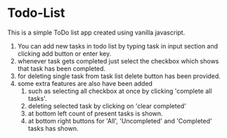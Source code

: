# Todo-List
This is a simple ToDo list app created using vanilla javascript.

1. You can add new tasks in todo list by typing task in input section and clicking add button or enter key.
2. whenever task gets completed just select the checkbox which shows that task has been completed.
3. for deleting single task from task list delete button has been provided.
4. some extra features are also have been added
   1. such as selecting all checkbox at once by clicking 'complete all tasks'.
   2. deleting selected task by clicking on 'clear completed'
   3. at bottom left count of present tasks is shown.
   4. at bottom right buttons for 'All', 'Uncompleted' and 'Completed' tasks has shown.
